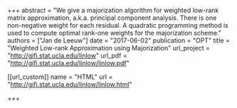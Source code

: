 +++
abstract = "We give a majorization algorithm for weighted low-rank matrix approximation, a.k.a. principal component analysis. There is one non-negative weight for each residual. A quadratic programming method is used to compute optimal rank-one weights for the majorization scheme."
authors = ["Jan de Leeuw"]
date = "2017-06-02"
publication = "OPT"
title = "Weighted Low-rank Approximation using Majorization"
url_project = "http://gifi.stat.ucla.edu/linlow"
url_pdf = "http://gifi.stat.ucla.edu/linlow/linlow.pdf"

[[url_custom]]
name = "HTML"
url = "http://gifi.stat.ucla.edu/linlow/linlow.html"

+++

